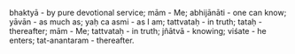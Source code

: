 bhaktyā - by pure devotional service; mām - Me; abhijānāti - one can know; yāvān - as much as; yaḥ ca asmi - as I am; tattvataḥ - in truth; tataḥ - thereafter; mām - Me; tattvataḥ - in truth; jñātvā - knowing; viśate - he enters; tat-anantaram - thereafter.